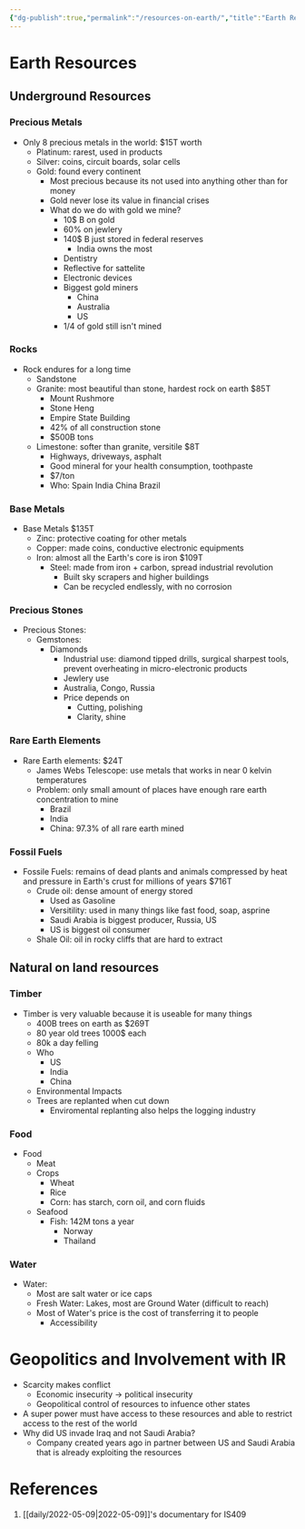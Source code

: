 ```yaml
---
{"dg-publish":true,"permalink":"/resources-on-earth/","title":"Earth Resources"}
---
```


# Earth Resources

## Underground Resources

### Precious Metals
- Only 8 precious metals in the world: $15T worth
	- Platinum: rarest, used in products
	- Silver: coins, circuit boards, solar cells
	- Gold: found every continent
		- Most precious because its not used into anything other than for money
		- Gold never lose its value in financial crises
		- What do we do with gold we mine?
			- 10$ B on gold
			- 60% on jewlery
			- 140$ B just stored in federal reserves
				- India owns the most
			- Dentistry
			- Reflective for sattelite
			- Electronic devices
			- Biggest gold miners
				- China
				- Australia
				- US
			- 1/4 of gold still isn't mined

### Rocks

- Rock endures for a long time
	- Sandstone
	- Granite: most beautiful than stone, hardest rock on earth $85T
		- Mount Rushmore
		- Stone Heng
		- Empire State Building
		- 42% of all construction stone
		- $500B tons
	- Limestone: softer than granite, versitile $8T
		- Highways, driveways, asphalt
		- Good mineral for your health consumption, toothpaste
		- $7/ton 
		- Who: Spain India China Brazil

### Base Metals

- Base Metals $135T
	- Zinc: protective coating for other metals
	- Copper: made coins, conductive electronic equipments
	- Iron: almost all the Earth's core is iron $109T
		- Steel: made from iron + carbon, spread industrial revolution
			- Built sky scrapers and higher buildings
			- Can be recycled endlessly, with no corrosion

### Precious Stones

- Precious Stones:
	- Gemstones:
		- Diamonds
			- Industrial use: diamond tipped drills, surgical sharpest tools, prevent overheating in micro-electronic products
			- Jewlery use
			- Australia, Congo, Russia
			- Price depends on
				- Cutting, polishing
				- Clarity, shine

### Rare Earth Elements

- Rare Earth elements:  $24T
	- James Webs Telescope: use metals that works in near 0 kelvin temperatures
	- Problem: only small amount of places have enough rare earth concentration to mine
		- Brazil
		- India
		- China: 97.3% of all rare earth mined

### Fossil Fuels

- Fossile Fuels: remains of dead plants and animals compressed by heat and pressure in Earth's crust for millions of years  $716T
	- Crude oil: dense amount of energy stored
		- Used as Gasoline
		- Versitility: used in many things like fast food, soap, asprine
		- Saudi Arabia is biggest producer, Russia, US
		- US is biggest oil consumer
	- Shale Oil: oil in rocky cliffs that are hard to extract

## Natural on land resources

### Timber

- Timber is very valuable because it is useable for many things
	- 400B trees on earth as $269T 
	- 80 year old trees 1000$ each
	- 80k a day felling
	- Who
		- US
		- India
		- China
	- Environmental Impacts
	- Trees are replanted when cut down
		- Enviromental replanting also helps the logging industry

### Food

- Food
	- Meat
	- Crops
		- Wheat
		- Rice
		- Corn: has starch, corn oil, and corn fluids
	- Seafood
		- Fish: 142M tons a year
			- Norway
			- Thailand

### Water

- Water: 
	- Most are salt water or ice caps
	- Fresh Water: Lakes, most are Ground Water (difficult to reach)
	- Most of Water's price is the cost of transferring it to people
		- Accessibility

# Geopolitics and Involvement with IR

- Scarcity makes conflict
	- Economic insecurity -> political insecurity
	- Geopolitical control of resources to infuence other states
- A super power must have access to these resources and able to restrict access to the rest of the world
- Why did US invade Iraq and not Saudi Arabia?
	- Company created years ago in partner between US and Saudi Arabia that is already exploiting the resources

# References
1. [[daily/2022-05-09\|2022-05-09]]'s documentary for IS409